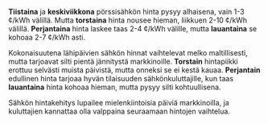 **Tiistaina** ja **keskiviikkona** pörssisähkön hinta pysyy alhaisena, vain 1-3 ¢/kWh välillä. Mutta **torstaina** hinta nousee hieman, liikkuen 2-10 ¢/kWh välillä. **Perjantaina** hinta laskee taas 2-4 ¢/kWh välille, mutta **lauantaina** se kohoaa 2-7 ¢/kWh asti.

Kokonaisuutena lähipäivien sähkön hinnat vaihtelevat melko maltillisesti, mutta tarjoavat silti pientä jännitystä markkinoille. **Torstain** hintapiikki erottuu selvästi muista päivistä, mutta onneksi se ei kestä kauaa. **Perjantain** edullinen hinta tarjoaa hyvän tilaisuuden sähkönkuluttajille, kun taas **lauantaina** hinta kohoaa hieman, mutta pysyy silti kohtuullisena.

Sähkön hintakehitys lupailee mielenkiintoisia päiviä markkinoilla, ja kuluttajien kannattaa olla valppaina seuraamaan hintojen vaihtelua.